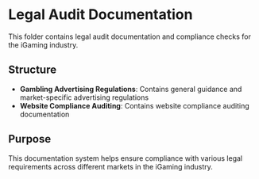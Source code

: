 # Legal Audit Documentation

This folder contains legal audit documentation and compliance checks for the iGaming industry.

## Structure

- **Gambling Advertising Regulations**: Contains general guidance and market-specific advertising regulations
- **Website Compliance Auditing**: Contains website compliance auditing documentation

## Purpose

This documentation system helps ensure compliance with various legal requirements across different markets in the iGaming industry.




